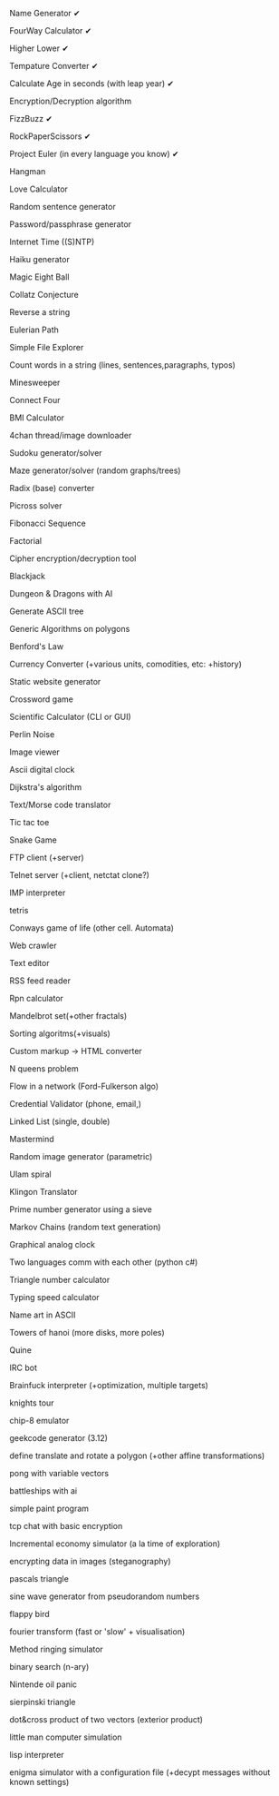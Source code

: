Name Generator ✔

FourWay Calculator ✔

Higher Lower ✔

Tempature Converter ✔

Calculate Age in seconds (with leap year) ✔

Encryption/Decryption algorithm 

FizzBuzz ✔

RockPaperScissors ✔

Project Euler (in every language you know) ✔

Hangman 

Love Calculator 

Random sentence generator 

Password/passphrase generator 

Internet Time ((S)NTP) 

Haiku generator 

Magic Eight Ball 

Collatz Conjecture 

Reverse a string

Eulerian Path

Simple File Explorer

Count words in a string (lines, sentences,paragraphs, typos)

Minesweeper

Connect Four

BMI Calculator

4chan thread/image downloader

Sudoku generator/solver

Maze generator/solver (random graphs/trees)

Radix (base) converter

Picross solver

Fibonacci Sequence

Factorial

Cipher encryption/decryption tool

Blackjack

Dungeon & Dragons with AI

Generate ASCII tree

Generic Algorithms on polygons

Benford's Law

Currency Converter (+various units, comodities, etc: +history)

Static website generator

Crossword game

Scientific Calculator (CLI or GUI)

Perlin Noise

Image viewer

Ascii digital clock

Dijkstra's algorithm

Text/Morse code translator

Tic tac toe

Snake Game 

FTP client (+server)

Telnet server (+client, netctat clone?)

IMP interpreter

tetris

Conways game of life (other cell. Automata)

Web crawler

Text editor

RSS feed reader

Rpn calculator

Mandelbrot set(+other fractals)

Sorting algoritms(+visuals)

Custom markup -> HTML converter

N queens problem

Flow in a network (Ford-Fulkerson algo)

Credential Validator (phone, email,)

Linked List (single, double)

Mastermind

Random image generator (parametric)

Ulam spiral

Klingon Translator

Prime number generator using a sieve

Markov Chains (random text generation)

Graphical analog clock

Two languages comm with each other (python c#)

Triangle number calculator

Typing speed calculator

Name art in ASCII

Towers of hanoi (more disks, more poles)

Quine

IRC bot

Brainfuck interpreter (+optimization, multiple targets)

knights tour

chip-8 emulator

geekcode generator (3.12)

define translate and rotate a polygon (+other affine transformations)

pong with variable vectors

battleships with ai

simple paint program

tcp chat with basic encryption

Incremental economy simulator (a la time of exploration)

encrypting data in images (steganography)

pascals triangle

sine wave generator from pseudorandom numbers

flappy bird

fourier transform (fast or 'slow' + visualisation)

Method ringing simulator

binary search (n-ary)

Nintende oil panic

sierpinski triangle

dot&cross product of two vectors (exterior product)

little man computer simulation

lisp interpreter

enigma simulator with a configuration file (+decypt messages without known settings)


